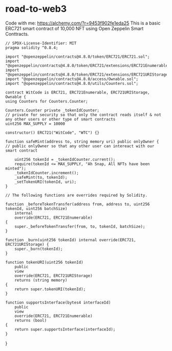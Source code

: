 # road-to-web3 
Code with me: https://alchemy.com/?r=9453f902fe1eda25 
This is a basic ERC721 smart contract of 10,000 NFT using Open Zeppelin Smart Conttracts.

    // SPDX-License-Identifier: MIT
    pragma solidity ^0.8.4;

    import "@openzeppelin/contracts@4.8.0/token/ERC721/ERC721.sol";
    import "@openzeppelin/contracts@4.8.0/token/ERC721/extensions/ERC721Enumerable.sol";
    import "@openzeppelin/contracts@4.8.0/token/ERC721/extensions/ERC721URIStorage.sol";
    import "@openzeppelin/contracts@4.8.0/access/Ownable.sol";
    import "@openzeppelin/contracts@4.8.0/utils/Counters.sol";

    contract WitCode is ERC721, ERC721Enumerable, ERC721URIStorage, Ownable {
    using Counters for Counters.Counter;
    
    Counters.Counter private _tokenIdCounter;
    // private for security so that only the contract reads itself & not any other users or other type of smart contracts
    uint256 MAX_SUPPLY = 10000

    constructor() ERC721("WitCode", "WTC") {}

    function safeMint(address to, string memory uri) public onlyOwner {    
    // public onlyOwner so that any other user can intereact with our smart contract
       
        uint256 tokenId = _tokenIdCounter.current();
        require(tokenId <= MAX_SUPPLY, "Ah Snap, All NFTs have been minted");
        _tokenIdCounter.increment();
        _safeMint(to, tokenId);
        _setTokenURI(tokenId, uri);
    }

    // The following functions are overrides required by Solidity.

    function _beforeTokenTransfer(address from, address to, uint256 tokenId, uint256 batchSize)
        internal
        override(ERC721, ERC721Enumerable)
    {
        super._beforeTokenTransfer(from, to, tokenId, batchSize);
    }

    function _burn(uint256 tokenId) internal override(ERC721, ERC721URIStorage) {
        super._burn(tokenId);
    }

    function tokenURI(uint256 tokenId)
        public
        view
        override(ERC721, ERC721URIStorage)
        returns (string memory)
    {
        return super.tokenURI(tokenId);
    }

    function supportsInterface(bytes4 interfaceId)
        public
        view
        override(ERC721, ERC721Enumerable)
        returns (bool)
    {
        return super.supportsInterface(interfaceId);
    }
}
